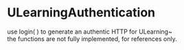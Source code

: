 # ULearningAuthentication<br>
use login( ) to generate an authentic HTTP for ULearning~ <br>
the functions are not fully implemented, for references only. 
